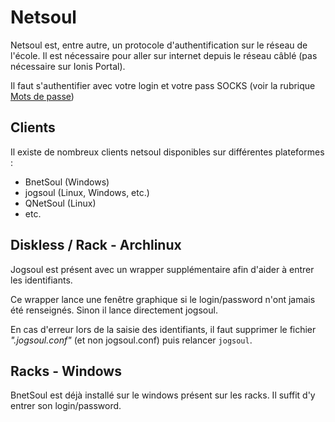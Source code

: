 # Netsoul

Netsoul est, entre autre, un protocole d'authentification sur le réseau de l'école. Il est nécessaire pour aller sur internet depuis le réseau câblé (pas nécessaire sur Ionis Portal).

Il faut s'authentifier avec votre login et votre pass SOCKS (voir la rubrique [Mots de passe](passwords.md))

## Clients

Il existe de nombreux clients netsoul disponibles sur différentes plateformes :

 * BnetSoul (Windows)
 * jogsoul (Linux, Windows, etc.)
 * QNetSoul (Linux)
 * etc.

## Diskless / Rack - Archlinux

Jogsoul est présent  avec un wrapper supplémentaire afin d'aider à entrer les identifiants.

Ce wrapper lance une fenêtre graphique si le login/password n'ont jamais été renseignés. Sinon il lance directement jogsoul.

En cas d'erreur lors de la saisie des identifiants, il faut supprimer le fichier _".jogsoul.conf"_  (et non jogsoul.conf) puis relancer `jogsoul`.

## Racks - Windows

BnetSoul est déjà installé sur le windows présent sur les racks. Il suffit d'y entrer son login/password.
